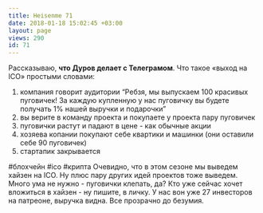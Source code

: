 ```yaml
---
title: Heisenme 71
date: 2018-01-18 15:02:45 +03:00
layout: page
views: 290
id: 71
---
```


Рассказываю, **что Дуров делает с Телеграмом**. Что такое «выход на ICO» простыми словами:

1) компания говорит аудитории “Ребзя, мы выпускаем 100 красивых пуговичек! За каждую купленную у нас пуговичку вы будете получать 1% нашей выручки и подарочки”
2) вы верите в команду проекта и покупаете у проекта пару пуговичек
3) пуговички растут и падают в цене - как обычные акции
4) хозяева копании покупают себе квартики и машинки (они оставили себе 90 пуговичек)
5) стартапик закрывается

#блохчейн #ico #крипта
Очевидно, что в этом сезоне мы выведем хайзен на ICO. Ну плюс пару других идей проектов тоже выведем. Много ума не нужно - пуговички клепать, да? Кто уже сейчас хочет вложиться в хайзен - ну пишите, в личку. У нас вон уже 27 инвесторов на патреоне, выручка видна. Все прозрачно до безумия.


